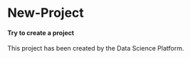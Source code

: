 # New-Project
#### Try to create a project

This project has been created by the Data Science Platform.
